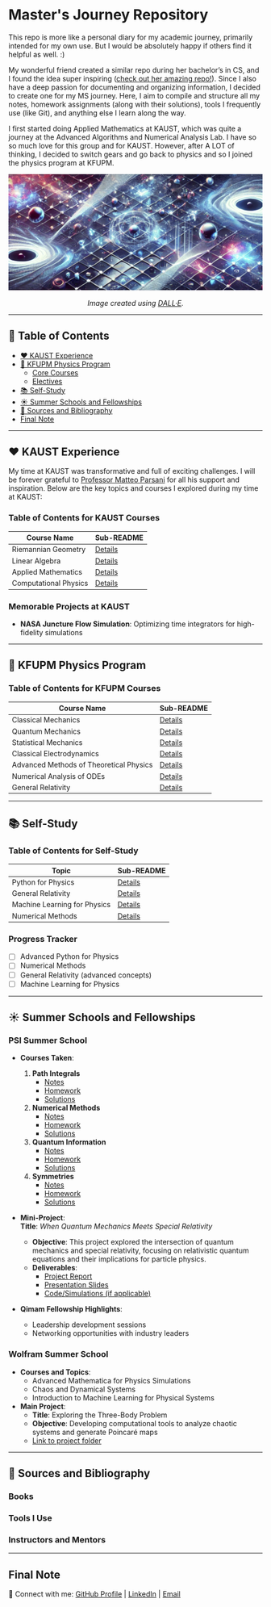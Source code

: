 # Master's Journey Repository

This repo is more like a personal diary for my academic journey, primarily intended for my own use. But I would be absolutely happy if others find it helpful as well. :)

My wonderful friend created a similar repo during her bachelor’s in CS, and I found the idea super inspiring ([check out her amazing repo!](https://github.com/siudro/Operating_Systems_Labs)). Since I also have a deep passion for documenting and organizing information, I decided to create one for my MS journey. Here, I aim to compile and structure all my notes, homework assignments (along with their solutions), tools I frequently use (like Git), and anything else I learn along the way.

I first started doing Applied Mathematics at KAUST, which was quite a journey at the Advanced Algorithms and Numerical Analysis Lab. I have so so much love for this group and for KAUST. However, after A LOT of thinking, I decided to switch gears and go back to physics and so I joined the physics program at KFUPM.


<p>
  <img src="./banner1.png" alt="Master's Journey Repository Banner">
</p>

<p align="center">
  <i>Image created using <a href="https://openai.com/dall-e/">DALL·E</a>.</i>
</p>

---

## 📖 Table of Contents
- [❤️ KAUST Experience](#️-kaust-experience)
- [🏫 KFUPM Physics Program](#-kfupm-physics-program)
  - [Core Courses](#core-courses)
  - [Electives](#electives)
- [📚 Self-Study](#-self-study)
- [☀️ Summer Schools and Fellowships](#️-summer-schools-and-fellowships)
- [🔗 Sources and Bibliography](#-sources-and-bibliography)
- [Final Note](#-final-note)

---

## ❤️ KAUST Experience

My time at KAUST was transformative and full of exciting challenges. I will be forever grateful to [Professor Matteo Parsani](https://www.kaust.edu.sa/en/study/faculty/matteo-parsani) for all his support and inspiration. Below are the key topics and courses I explored during my time at KAUST:

### Table of Contents for KAUST Courses
| Course Name               | Sub-README                   |
|---------------------------|------------------------------|
| Riemannian Geometry       | [Details](KAUST/Riemannian_Geometry/README.md) |
| Linear Algebra            | [Details](KAUST/Linear_Algebra/README.md)      |
| Applied Mathematics       | [Details](KAUST/Applied_Mathematics/README.md) |
| Computational Physics     | [Details](KAUST/Computational_Physics/README.md) |

### Memorable Projects at KAUST
- **NASA Juncture Flow Simulation**: Optimizing time integrators for high-fidelity simulations

---

## 🏫 KFUPM Physics Program

### Table of Contents for KFUPM Courses
| Course Name                   | Sub-README                   |
|-------------------------------|------------------------------|
| Classical Mechanics           | [Details](KFUPM/Classical_Mechanics/README.md) |
| Quantum Mechanics             | [Details](KFUPM/Quantum_Mechanics/README.md)   |
| Statistical Mechanics         | [Details](KFUPM/Statistical_Mechanics/README.md) |
| Classical Electrodynamics     | [Details](KFUPM/Classical_Electrodynamics/README.md) |
| Advanced Methods of Theoretical Physics | [Details](KFUPM/Advanced_Methods/README.md) |
| Numerical Analysis of ODEs    | [Details](KFUPM/Numerical_Analysis/README.md)   |
| General Relativity            | [Details](KFUPM/General_Relativity/README.md)  |

---

## 📚 Self-Study

### Table of Contents for Self-Study
| Topic                         | Sub-README                      |
|-------------------------------|----------------------------------|
| Python for Physics            | [Details](Self_Study/Python/README.md) |
| General Relativity            | [Details](Self_Study/General_Relativity/README.md) |
| Machine Learning for Physics  | [Details](Self_Study/ML_Physics/README.md) |
| Numerical Methods             | [Details](Self_Study/Numerical_Methods/README.md) |


### Progress Tracker
- [ ] Advanced Python for Physics
- [ ] Numerical Methods
- [ ] General Relativity (advanced concepts)
- [ ] Machine Learning for Physics

---

## ☀️ Summer Schools and Fellowships

### **PSI Summer School**
- **Courses Taken**:
  1. **Path Integrals**  
     - [Notes](PSI/Path_Integrals/Notes/)  
     - [Homework](PSI/Path_Integrals/Homework/)  
     - [Solutions](PSI/Path_Integrals/Solutions/)  
  2. **Numerical Methods**  
     - [Notes](PSI/Numerical_Methods/Notes/)  
     - [Homework](PSI/Numerical_Methods/Homework/)  
     - [Solutions](PSI/Numerical_Methods/Solutions/)  
  3. **Quantum Information**  
     - [Notes](PSI/Quantum_Information/Notes/)  
     - [Homework](PSI/Quantum_Information/Homework/)  
     - [Solutions](PSI/Quantum_Information/Solutions/)  
  4. **Symmetries**  
     - [Notes](PSI/Symmetries/Notes/)  
     - [Homework](PSI/Symmetries/Homework/)  
     - [Solutions](PSI/Symmetries/Solutions/)  

- **Mini-Project**:  
  **Title**: *When Quantum Mechanics Meets Special Relativity*  
  - **Objective**: This project explored the intersection of quantum mechanics and special relativity, focusing on relativistic quantum equations and their implications for particle physics.  
  - **Deliverables**:
    - [Project Report](PSI/Mini_Project/Report.pdf)  
    - [Presentation Slides](PSI/Mini_Project/Slides.pdf)  
    - [Code/Simulations (if applicable)](PSI/Mini_Project/Code/)


- **Qimam Fellowship Highlights**:
  - Leadership development sessions
  - Networking opportunities with industry leaders

### **Wolfram Summer School**
- **Courses and Topics**:
  - Advanced Mathematica for Physics Simulations
  - Chaos and Dynamical Systems
  - Introduction to Machine Learning for Physical Systems
- **Main Project**:
  - **Title**: Exploring the Three-Body Problem
  - **Objective**: Developing computational tools to analyze chaotic systems and generate Poincaré maps
  - [Link to project folder](Wolfram/README.md)

---

## 🔗 Sources and Bibliography

### Books


### Tools I Use


### Instructors and Mentors


---

## Final Note


🔗 Connect with me: [GitHub Profile](#) | [LinkedIn](#) | [Email](mailto:#)
